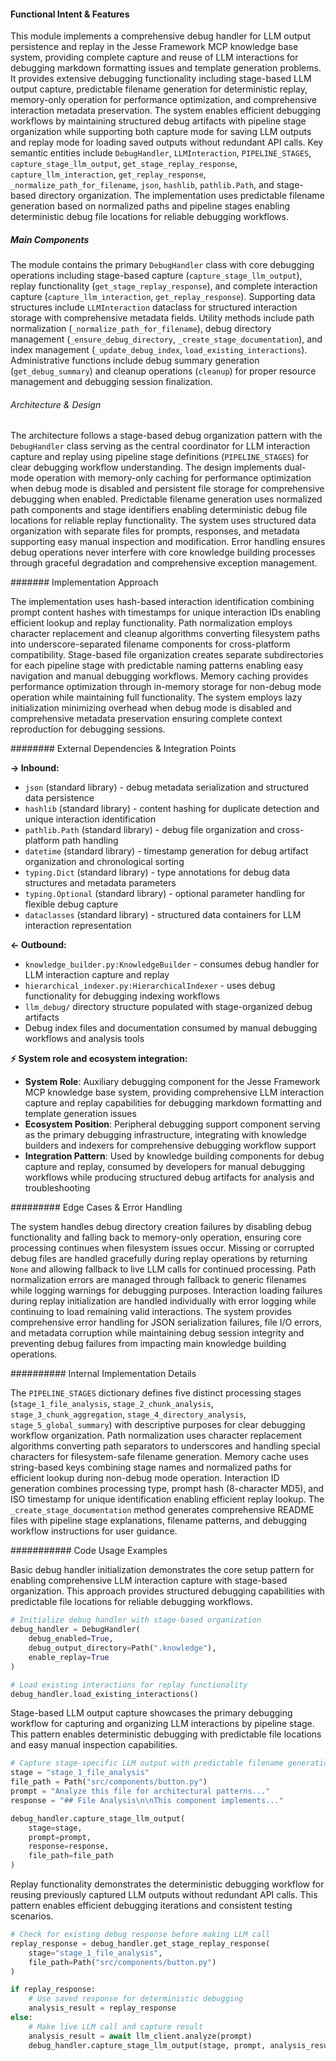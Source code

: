 <!-- CACHE_METADATA_START -->
<!-- Source File: {PROJECT_ROOT}/jesse-framework-mcp/jesse_framework_mcp/knowledge_bases/indexing/debug_handler.py -->
<!-- Cached On: 2025-07-04T16:34:22.660208 -->
<!-- Source Modified: 2025-07-02T00:45:16.569540 -->
<!-- Cache Version: 1.0 -->
<!-- CACHE_METADATA_END -->

#### Functional Intent & Features

This module implements a comprehensive debug handler for LLM output persistence and replay in the Jesse Framework MCP knowledge base system, providing complete capture and reuse of LLM interactions for debugging markdown formatting issues and template generation problems. It provides extensive debugging functionality including stage-based LLM output capture, predictable filename generation for deterministic replay, memory-only operation for performance optimization, and comprehensive interaction metadata preservation. The system enables efficient debugging workflows by maintaining structured debug artifacts with pipeline stage organization while supporting both capture mode for saving LLM outputs and replay mode for loading saved outputs without redundant API calls. Key semantic entities include `DebugHandler`, `LLMInteraction`, `PIPELINE_STAGES`, `capture_stage_llm_output`, `get_stage_replay_response`, `capture_llm_interaction`, `get_replay_response`, `_normalize_path_for_filename`, `json`, `hashlib`, `pathlib.Path`, and stage-based directory organization. The implementation uses predictable filename generation based on normalized paths and pipeline stages enabling deterministic debug file locations for reliable debugging workflows.

##### Main Components

The module contains the primary `DebugHandler` class with core debugging operations including stage-based capture (`capture_stage_llm_output`), replay functionality (`get_stage_replay_response`), and complete interaction capture (`capture_llm_interaction`, `get_replay_response`). Supporting data structures include `LLMInteraction` dataclass for structured interaction storage with comprehensive metadata fields. Utility methods include path normalization (`_normalize_path_for_filename`), debug directory management (`_ensure_debug_directory`, `_create_stage_documentation`), and index management (`_update_debug_index`, `load_existing_interactions`). Administrative functions include debug summary generation (`get_debug_summary`) and cleanup operations (`cleanup`) for proper resource management and debugging session finalization.

###### Architecture & Design

The architecture follows a stage-based debug organization pattern with the `DebugHandler` class serving as the central coordinator for LLM interaction capture and replay using pipeline stage definitions (`PIPELINE_STAGES`) for clear debugging workflow understanding. The design implements dual-mode operation with memory-only caching for performance optimization when debug mode is disabled and persistent file storage for comprehensive debugging when enabled. Predictable filename generation uses normalized path components and stage identifiers enabling deterministic debug file locations for reliable replay functionality. The system uses structured data organization with separate files for prompts, responses, and metadata supporting easy manual inspection and modification. Error handling ensures debug operations never interfere with core knowledge building processes through graceful degradation and comprehensive exception management.

####### Implementation Approach

The implementation uses hash-based interaction identification combining prompt content hashes with timestamps for unique interaction IDs enabling efficient lookup and replay functionality. Path normalization employs character replacement and cleanup algorithms converting filesystem paths into underscore-separated filename components for cross-platform compatibility. Stage-based file organization creates separate subdirectories for each pipeline stage with predictable naming patterns enabling easy navigation and manual debugging workflows. Memory caching provides performance optimization through in-memory storage for non-debug mode operation while maintaining full functionality. The system employs lazy initialization minimizing overhead when debug mode is disabled and comprehensive metadata preservation ensuring complete context reproduction for debugging sessions.

######## External Dependencies & Integration Points

**→ Inbound:**
- `json` (standard library) - debug metadata serialization and structured data persistence
- `hashlib` (standard library) - content hashing for duplicate detection and unique interaction identification
- `pathlib.Path` (standard library) - debug file organization and cross-platform path handling
- `datetime` (standard library) - timestamp generation for debug artifact organization and chronological sorting
- `typing.Dict` (standard library) - type annotations for debug data structures and metadata parameters
- `typing.Optional` (standard library) - optional parameter handling for flexible debug capture
- `dataclasses` (standard library) - structured data containers for LLM interaction representation

**← Outbound:**
- `knowledge_builder.py:KnowledgeBuilder` - consumes debug handler for LLM interaction capture and replay
- `hierarchical_indexer.py:HierarchicalIndexer` - uses debug functionality for debugging indexing workflows
- `llm_debug/` directory structure populated with stage-organized debug artifacts
- Debug index files and documentation consumed by manual debugging workflows and analysis tools

**⚡ System role and ecosystem integration:**
- **System Role**: Auxiliary debugging component for the Jesse Framework MCP knowledge base system, providing comprehensive LLM interaction capture and replay capabilities for debugging markdown formatting and template generation issues
- **Ecosystem Position**: Peripheral debugging support component serving as the primary debugging infrastructure, integrating with knowledge builders and indexers for comprehensive debugging workflow support
- **Integration Pattern**: Used by knowledge building components for debug capture and replay, consumed by developers for manual debugging workflows while producing structured debug artifacts for analysis and troubleshooting

######### Edge Cases & Error Handling

The system handles debug directory creation failures by disabling debug functionality and falling back to memory-only operation, ensuring core processing continues when filesystem issues occur. Missing or corrupted debug files are handled gracefully during replay operations by returning `None` and allowing fallback to live LLM calls for continued processing. Path normalization errors are managed through fallback to generic filenames while logging warnings for debugging purposes. Interaction loading failures during replay initialization are handled individually with error logging while continuing to load remaining valid interactions. The system provides comprehensive error handling for JSON serialization failures, file I/O errors, and metadata corruption while maintaining debug session integrity and preventing debug failures from impacting main knowledge building operations.

########## Internal Implementation Details

The `PIPELINE_STAGES` dictionary defines five distinct processing stages (`stage_1_file_analysis`, `stage_2_chunk_analysis`, `stage_3_chunk_aggregation`, `stage_4_directory_analysis`, `stage_5_global_summary`) with descriptive purposes for clear debugging workflow organization. Path normalization uses character replacement algorithms converting path separators to underscores and handling special characters for filesystem-safe filename generation. Memory cache uses string-based keys combining stage names and normalized paths for efficient lookup during non-debug mode operation. Interaction ID generation combines processing type, prompt hash (8-character MD5), and ISO timestamp for unique identification enabling efficient replay lookup. The `_create_stage_documentation` method generates comprehensive README files with pipeline stage explanations, filename patterns, and debugging workflow instructions for user guidance.

########### Code Usage Examples

Basic debug handler initialization demonstrates the core setup pattern for enabling comprehensive LLM interaction capture with stage-based organization. This approach provides structured debugging capabilities with predictable file locations for reliable debugging workflows.

```python
# Initialize debug handler with stage-based organization
debug_handler = DebugHandler(
    debug_enabled=True,
    debug_output_directory=Path(".knowledge"),
    enable_replay=True
)

# Load existing interactions for replay functionality
debug_handler.load_existing_interactions()
```

Stage-based LLM output capture showcases the primary debugging workflow for capturing and organizing LLM interactions by pipeline stage. This pattern enables deterministic debugging with predictable file locations and easy manual inspection capabilities.

```python
# Capture stage-specific LLM output with predictable filename generation
stage = "stage_1_file_analysis"
file_path = Path("src/components/button.py")
prompt = "Analyze this file for architectural patterns..."
response = "## File Analysis\n\nThis component implements..."

debug_handler.capture_stage_llm_output(
    stage=stage,
    prompt=prompt,
    response=response,
    file_path=file_path
)
```

Replay functionality demonstrates the deterministic debugging workflow for reusing previously captured LLM outputs without redundant API calls. This pattern enables efficient debugging iterations and consistent testing scenarios.

```python
# Check for existing debug response before making LLM call
replay_response = debug_handler.get_stage_replay_response(
    stage="stage_1_file_analysis",
    file_path=Path("src/components/button.py")
)

if replay_response:
    # Use saved response for deterministic debugging
    analysis_result = replay_response
else:
    # Make live LLM call and capture result
    analysis_result = await llm_client.analyze(prompt)
    debug_handler.capture_stage_llm_output(stage, prompt, analysis_result, file_path)
```